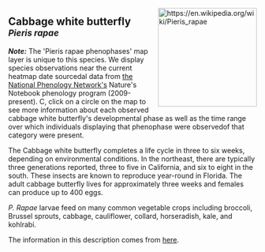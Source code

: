 
<img 
title="https://en.wikipedia.org/wiki/Pieris_rapae"
src="https://upload.wikimedia.org/wikipedia/commons/e/e7/Pieris_rapae_male.jpg" 
height="200"
class="center"
align="right">

## Cabbage white butterfly <br><sup>*Pieris rapae*</sup>

***Note:*** The 'Pieris rapae phenophases' map layer is unique to this species. We display species observations near the current heatmap date sourcedal data from [the National Phenology Network's](https://www.usanpn.org/data/observational) Nature's Notebook phenology program (2009-present). C, click on a circle on the map to see more information about each observed cabbage white butterfly's developmental phase as well as the time range over which individuals displaying that phenophase were observedof that category were present.

The Cabbage white butterfly completes a life cycle in three to six weeks, depending on environmental conditions. In the northeast, there are typically three generations reported, three to five in California, and six to eight in the south. These insects are known to reproduce year-round in Florida. The adult cabbage butterfly lives for approximately three weeks and females can produce up to 400 eggs. 

*P. Rapae* larvae feed on many common vegetable crops including broccoli, Brussel sprouts, cabbage, cauliflower, collard, horseradish, kale, and kohlrabi. 


 The information in this description comes from [here](http://entnemdept.ufl.edu/Creatures/VEG/LEAF/imported_cabbageworm.htm).

<!--stackedit_data:
eyJoaXN0b3J5IjpbMTA1NjgyNDYxOV19
-->